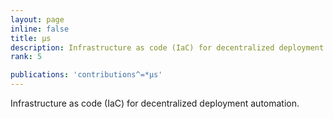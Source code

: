 ```yaml
---
layout: page
inline: false
title: µs
description: Infrastructure as code (IaC) for decentralized deployment automation.
rank: 5

publications: 'contributions^=*µs'
---
```


Infrastructure as code (IaC) for decentralized deployment automation.
